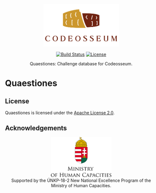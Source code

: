 <div align="center">
  <a href="https://github.com/codeosseum">
    <img alt="Codeosseum" src="docs/img/logo.png" width="250">
  </a>
</div>

<div align="center">

[![Build Status](https://dev.azure.com/codeosseum/Quaestiones/_apis/build/status/codeosseum.quaestiones?branchName=master)](https://dev.azure.com/codeosseum/Quaestiones/_build/latest?definitionId=4&branchName=master)
[![License](https://img.shields.io/github/license/codeosseum/quaestiones.svg?label=license)](LICENSE)

</div>

<div align="center">
Quaestiones: Challenge database for Codeosseum.
</div>

# Quaestiones

## License

Quaestiones is licensed under the [Apache License 2.0](LICENSE).

## Acknowledgements

<div align="center">
  <a href="https://github.com/codeosseum">
    <img alt="Codeosseum" src="docs/img/ministry.png" width="200">
  </a>
</div>

<div align="center">
    Supported by the ÚNKP-18-2 New National Excellence Program of the Ministry of Human Capacities.
</div>
